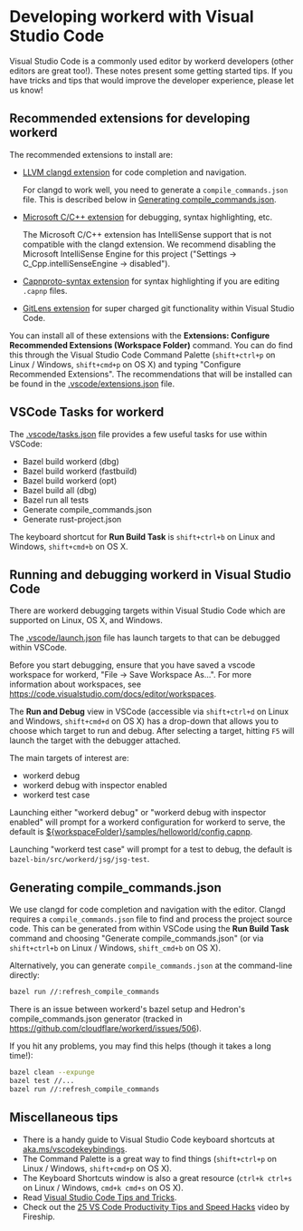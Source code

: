 # Developing workerd with Visual Studio Code

Visual Studio Code is a commonly used editor by workerd developers (other editors are great too!). These notes present some getting started tips. If you have tricks and tips that would improve the developer experience, please let us know!

## Recommended extensions for developing workerd

The recommended extensions to install are:

* [LLVM clangd extension](https://marketplace.visualstudio.com/items?itemName=llvm-vs-code-extensions.vscode-clangd)
for code completion and navigation.

  For clangd to work well, you need to generate a `compile_commands.json` file. This is described below in [Generating compile_commands.json](#generating-compile_commandsjson).

* [Microsoft C/C++ extension](https://marketplace.visualstudio.com/items?itemName=ms-vscode.cpptools) for debugging, syntax highlighting, etc.

  The Microsoft C/C++ extension has IntelliSense support that is not compatible with the clangd extension. We recommend disabling the Microsoft IntelliSense Engine for this project ("Settings → C_Cpp.intelliSenseEngine → disabled").

* [Capnproto-syntax extension](https://marketplace.visualstudio.com/items?itemName=abronan.capnproto-syntax) for syntax highlighting if you are editing `.capnp` files.

* [GitLens extension](https://marketplace.visualstudio.com/items?itemName=eamodio.gitlens) for super charged git functionality within Visual Studio Code.

You can install all of these extensions with the **Extensions: Configure Recommended Extensions (Workspace Folder)** command. You can do find this through the Visual Studio Code Command Palette (`shift+ctrl+p` on Linux / Windows, `shift+cmd+p` on OS X) and typing "Configure Recommended Extensions". The recommendations that will be installed can be found in the [.vscode/extensions.json](../.vscode/extensions.json) file.

## VSCode Tasks for workerd

The [.vscode/tasks.json](../.vscode/tasks.json) file provides a few useful tasks for use within VSCode:

* Bazel build workerd (dbg)
* Bazel build workerd (fastbuild)
* Bazel build workerd (opt)
* Bazel build all (dbg)
* Bazel run all tests
* Generate compile_commands.json
* Generate rust-project.json

The keyboard shortcut for **Run Build Task** is `shift+ctrl+b` on Linux and Windows, `shift+cmd+b` on OS X.
## Running and debugging workerd in Visual Studio Code

There are workerd debugging targets within Visual Studio Code which are supported on Linux, OS X, and Windows.

The [.vscode/launch.json](../.vscode/launch.json) file has launch targets to that can be debugged within VSCode.

Before you start debugging, ensure that you have saved a vscode workspace for workerd,
"File → Save Workspace As...". For more information about workspaces, see https://code.visualstudio.com/docs/editor/workspaces.

The **Run and Debug** view in VSCode (accessible via `shift+ctrl+d` on Linux and Windows, `shift+cmd+d` on OS X) has a drop-down that allows you to choose which target to run and debug. After selecting a target, hitting `F5` will launch the
target with the debugger attached.

The main targets of interest are:

* workerd debug
* workerd debug with inspector enabled
* workerd test case

Launching either "workerd debug" or "workerd debug with inspector enabled" will prompt for a workerd configuration for
workerd to serve, the default is [${workspaceFolder}/samples/helloworld/config.capnp](../samples/helloworld/config.capnp).

Launching "workerd test case" will prompt for a test to debug, the default is `bazel-bin/src/workerd/jsg/jsg-test`.

## Generating compile_commands.json

We use clangd for code completion and navigation with the editor. Clangd requires a `compile_commands.json` file to find and process the project source code. This can be generated from within VSCode using the **Run Build Task** command and choosing "Generate compile_commands.json" (or via `shift+ctrl+b` on Linux / Windows, `shift_cmd+b` on OS X).

Alternatively, you can generate `compile_commands.json` at the command-line directly:

```sh
bazel run //:refresh_compile_commands
```

There is an issue between workerd's bazel setup and Hedron's compile_commands.json generator (tracked in
https://github.com/cloudflare/workerd/issues/506).

If you hit any problems, you may find this helps (though it takes a long time!):

```sh
bazel clean --expunge
bazel test //...
bazel run //:refresh_compile_commands
```

## Miscellaneous tips

* There is a handy guide to Visual Studio Code keyboard shortcuts at [aka.ms/vscodekeybindings](https://aka.ms/vscodekeybindings).
* The Command Palette is a great way to find things (`shift+ctrl+p` on Linux / Windows, `shift+cmd+p` on OS X).
* The Keyboard Shortcuts window is also a great resource (`ctrl+k ctrl+s` on Linux / Windows, `cmd+k cmd+s` on OS X).
* Read [Visual Studio Code Tips and Tricks](https://code.visualstudio.com/docs/getstarted/tips-and-tricks).
* Check out the [25 VS Code Productivity Tips and Speed Hacks](https://youtu.be/ifTF3ags0XI) video by Fireship.
